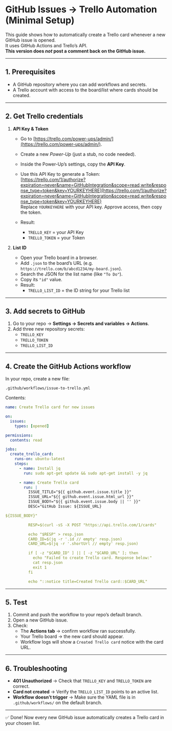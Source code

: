 # GitHub Issues → Trello Automation (Minimal Setup)

This guide shows how to automatically create a Trello card whenever a new GitHub issue is opened.  
It uses GitHub Actions and Trello’s API.  
**This version does *not* post a comment back on the GitHub issue.**

---

## 1. Prerequisites

- A GitHub repository where you can add workflows and secrets.
- A Trello account with access to the board/list where cards should be created.

---

## 2. Get Trello credentials

1. **API Key & Token**
   - Go to [https://trello.com/power-ups/admin/](https://trello.com/power-ups/admin/).
   - Create a new *Power-Up* (just a stub, no code needed).
   - Inside the Power-Up’s settings, copy the **API Key**.
   - Use this API Key to generate a Token:  
     [https://trello.com/1/authorize?expiration=never&name=GitHubIntegration&scope=read,write&response_type=token&key=YOURKEYHERE](https://trello.com/1/authorize?expiration=never&name=GitHubIntegration&scope=read,write&response_type=token&key=YOURKEYHERE)  
     Replace `YOURKEYHERE` with your API key. Approve access, then copy the token.

   - Result:  
     - `TRELLO_KEY` = your API Key  
     - `TRELLO_TOKEN` = your Token  

2. **List ID**
   - Open your Trello board in a browser.  
   - Add `.json` to the board’s URL (e.g. `https://trello.com/b/abcd1234/my-board.json`).  
   - Search the JSON for the list name (like `"To Do"`).  
   - Copy its `"id"` value.  
   - Result:  
     - `TRELLO_LIST_ID` = the ID string for your Trello list

---

## 3. Add secrets to GitHub

1. Go to your repo → **Settings → Secrets and variables → Actions**.
2. Add three new repository secrets:
   - `TRELLO_KEY`
   - `TRELLO_TOKEN`
   - `TRELLO_LIST_ID`

---

## 4. Create the GitHub Actions workflow

In your repo, create a new file:

```
.github/workflows/issue-to-trello.yml
```

Contents:

```yaml
name: Create Trello card for new issues

on:
  issues:
    types: [opened]

permissions:
  contents: read

jobs:
  create_trello_card:
    runs-on: ubuntu-latest
    steps:
      - name: Install jq
        run: sudo apt-get update && sudo apt-get install -y jq

      - name: Create Trello card
        run: |
          ISSUE_TITLE="${{ github.event.issue.title }}"
          ISSUE_URL="${{ github.event.issue.html_url }}"
          ISSUE_BODY="${{ github.event.issue.body || '' }}"
          DESC="GitHub Issue: ${ISSUE_URL}

${ISSUE_BODY}"

          RESP=$(curl -sS -X POST "https://api.trello.com/1/cards"             --data-urlencode "idList=${{ secrets.TRELLO_LIST_ID }}"             --data-urlencode "name=${ISSUE_TITLE}"             --data-urlencode "desc=${DESC}"             --data-urlencode "key=${{ secrets.TRELLO_KEY }}"             --data-urlencode "token=${{ secrets.TRELLO_TOKEN }}")

          echo "$RESP" > resp.json
          CARD_ID=$(jq -r '.id // empty' resp.json)
          CARD_URL=$(jq -r '.shortUrl // empty' resp.json)

          if [ -z "$CARD_ID" ] || [ -z "$CARD_URL" ]; then
            echo "Failed to create Trello card. Response below:"
            cat resp.json
            exit 1
          fi

          echo "::notice title=Created Trello card::$CARD_URL"
```

---

## 5. Test

1. Commit and push the workflow to your repo’s default branch.
2. Open a new GitHub issue.
3. Check:
   - The **Actions tab** → confirm workflow ran successfully.
   - Your Trello board → the new card should appear.
   - Workflow logs will show a `Created Trello card` notice with the card URL.

---

## 6. Troubleshooting

- **401 Unauthorized** → Check that `TRELLO_KEY` and `TRELLO_TOKEN` are correct.
- **Card not created** → Verify the `TRELLO_LIST_ID` points to an active list.
- **Workflow doesn’t trigger** → Make sure the YAML file is in `.github/workflows/` on the default branch.

---

✅ Done! Now every new GitHub issue automatically creates a Trello card in your chosen list.

